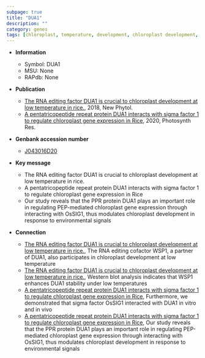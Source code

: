 ```yaml
---
subpage: true
title: "DUA1"
description: ""
category: genes
tags: [chloroplast, temperature, development, chloroplast development, R protein]
---
```


* **Information**  
    + Symbol: DUA1  
    + MSU: None  
    + RAPdb: None  

* **Publication**  
    + [The RNA editing factor DUA1 is crucial to chloroplast development at low temperature in rice.](http://www.ncbi.nlm.nih.gov/pubmed?term=The+RNA+editing+factor+DUA1+is+crucial+to+chloroplast+development+at+low+temperature+in+rice.%5BTitle%5D), 2018, New Phytol.
    + [A pentatricopeptide repeat protein DUA1 interacts with sigma factor 1 to regulate chloroplast gene expression in Rice](http://www.ncbi.nlm.nih.gov/pubmed?term=A+pentatricopeptide+repeat+protein+DUA1+interacts+with+sigma+factor+1+to+regulate+chloroplast+gene+expression+in+Rice%5BTitle%5D), 2020, Photosynth Res.

* **Genbank accession number**  
    + [J043016D20](http://www.ncbi.nlm.nih.gov/nuccore/J043016D20)

* **Key message**  
    + The RNA editing factor DUA1 is crucial to chloroplast development at low temperature in rice.
    + A pentatricopeptide repeat protein DUA1 interacts with sigma factor 1 to regulate chloroplast gene expression in Rice
    + Our study reveals that the PPR protein DUA1 plays an important role in regulating PEP-mediated chloroplast gene expression through interacting with OsSIG1, thus modulates chloroplast development in response to environmental signals

* **Connection**  
    + [The RNA editing factor DUA1 is crucial to chloroplast development at low temperature in rice.](http://www.ncbi.nlm.nih.gov/pubmed?term=The+RNA+editing+factor+DUA1+is+crucial+to+chloroplast+development+at+low+temperature+in+rice.%5BTitle%5D),  The RNA editing cofactor WSP1, a partner of DUA1, also participates in chloroplast development at low temperature
    + [The RNA editing factor DUA1 is crucial to chloroplast development at low temperature in rice.](http://www.ncbi.nlm.nih.gov/pubmed?term=The+RNA+editing+factor+DUA1+is+crucial+to+chloroplast+development+at+low+temperature+in+rice.%5BTitle%5D),  Western blot analysis indicates that WSP1 enhances DUA1 stability under low temperatures
    + [A pentatricopeptide repeat protein DUA1 interacts with sigma factor 1 to regulate chloroplast gene expression in Rice](http://www.ncbi.nlm.nih.gov/pubmed?term=A+pentatricopeptide+repeat+protein+DUA1+interacts+with+sigma+factor+1+to+regulate+chloroplast+gene+expression+in+Rice%5BTitle%5D),  Furthermore, we demonstrated that sigma factor OsSIG1 interacted with DUA1 in vitro and in vivo
    + [A pentatricopeptide repeat protein DUA1 interacts with sigma factor 1 to regulate chloroplast gene expression in Rice](http://www.ncbi.nlm.nih.gov/pubmed?term=A+pentatricopeptide+repeat+protein+DUA1+interacts+with+sigma+factor+1+to+regulate+chloroplast+gene+expression+in+Rice%5BTitle%5D),  Our study reveals that the PPR protein DUA1 plays an important role in regulating PEP-mediated chloroplast gene expression through interacting with OsSIG1, thus modulates chloroplast development in response to environmental signals



